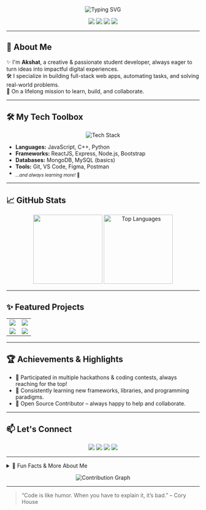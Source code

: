 <!-- Banner -->
<p align="center">
  <img src="https://readme-typing-svg.demolab.com?font=Fira+Code&pause=1000&color=36BCF7&center=true&vCenter=true&width=600&lines=Hi+there%2C+I'm+Akshat+%F0%9F%91%8B;Student+%7C+Aspiring+Full-Stack+Developer;MERN+Stack+%E2%9C%A8+C%2B%2B+%E2%9C%A8+JavaScript;Open+Source+Enthusiast+%F0%9F%A7%AA+;Always+Learning+%F0%9F%9A%80" alt="Typing SVG" />
</p>

<!-- Social Badges -->
<p align="center">
  <a href="https://github.com/akshat20000"><img src="https://img.shields.io/github/followers/akshat20000?label=GitHub&style=social" /></a>
  <a href="https://www.linkedin.com/in/akshat-prashar-30684b2ab/"><img src="https://img.shields.io/badge/LinkedIn-Coming%20Soon-blue?logo=linkedin&style=social" /></a>
  <a href="mailto:akshatprashar2710@gmail.com"><img src="https://img.shields.io/badge/Email-akshat20000%40gmail.com-red?logo=gmail&style=social" /></a>
  <a href="resume.pdf"><img src="https://img.shields.io/badge/Resume-View-blueviolet?logo=read-the-docs" /></a>
</p>

---

## 🚀 About Me

✨ I'm **Akshat**, a creative & passionate student developer, always eager to turn ideas into impactful digital experiences.<br>
🛠️ I specialize in building full-stack web apps, automating tasks, and solving real-world problems.<br>
🚀 On a lifelong mission to learn, build, and collaborate.

---

## 🛠️ My Tech Toolbox

<p align="center">
  <img src="https://skillicons.dev/icons?i=react,nodejs,express,mongodb,js,cpp,html,css,git,figma" alt="Tech Stack" />
</p>

- **Languages:** JavaScript, C++, Python
- **Frameworks:** ReactJS, Express, Node.js, Bootstrap
- **Databases:** MongoDB, MySQL (basics)
- **Tools:** Git, VS Code, Figma, Postman
- <sub>*...and always learning more!* 🚀</sub>

---

## 📈 GitHub Stats

<p align="center">
 <img height="180em" src="https://github-readme-stats.vercel.app/api?username=akshat20000&show_icons=true&theme=radical" />


  <img height="180em" src="https://github-readme-stats.vercel.app/api/top-langs/?username=akshat20000&layout=compact&hide=css,html&theme=radical" alt="Top Languages"/>
</p>

---

## ✨ Featured Projects

<table>
  <tr>
    <td align="center">
      <a href="https://github.com/akshat20000/Attendance-Portal">
        <img src="https://github-readme-stats.vercel.app/api/pin/?username=akshat20000&repo=Attendance-Portal&theme=radical" />
      </a>
    </td>
    <td align="center">
      <a href="https://github.com/akshat20000/FundFlow">
        <img src="https://github-readme-stats.vercel.app/api/pin/?username=akshat20000&repo=FundFlow&theme=radical" />
      </a>
    </td>
  </tr>
  <tr>
    <td align="center">
      <a href="https://github.com/akshat20000/Knight-Runner">
        <img src="https://github-readme-stats.vercel.app/api/pin/?username=akshat20000&repo=Knight-Runner&theme=radical" />
      </a>
    </td>
    <td align="center">
      <a href="https://github.com/akshat20000/forage-midas">
        <img src="https://github-readme-stats.vercel.app/api/pin/?username=akshat20000&repo=forage-midas&theme=radical" />
      </a>
    </td>
  </tr>
</table>

---

## 🏆 Achievements & Highlights

- 🏅 Participated in multiple hackathons & coding contests, always reaching for the top!
- 🌱 Consistently learning new frameworks, libraries, and programming paradigms.
- 🤝 Open Source Contributor – always happy to help and collaborate.

---

## 📫 Let's Connect

<p align="center">
  <a href="https://github.com/akshat20000"><img src="https://img.shields.io/badge/GitHub-akshat20000-181717?style=for-the-badge&logo=github" /></a>
  <a href="#"><img src="https://img.shields.io/badge/LinkedIn-Coming%20Soon-blue?style=for-the-badge&logo=linkedin" /></a>
  <a href="mailto:akshat20000@gmail.com"><img src="https://img.shields.io/badge/Email-akshat20000%40gmail.com-EA4335?style=for-the-badge&logo=gmail" /></a>
  <a href="resume.pdf"><img src="https://img.shields.io/badge/Resume-Download-4B0082?style=for-the-badge&logo=read-the-docs" /></a>
</p>

---

<!-- Fun facts or more personal stuff -->
<details>
  <summary>🎲 Fun Facts & More About Me</summary>
  <ul>
    <li>🎮 Gamer at heart – love indie platformers and competitive games.</li>
    <li>📷 Enjoy capturing moments in code & photography.</li>
    <li>🧩 Puzzle solver, tech tinkerer, and meme enthusiast.</li>
    <li>🐱 Cat person!</li>
  </ul>
</details>

<!-- Cool widgets/badges -->
<p align="center">
  <img src="https://github-readme-activity-graph.vercel.app/graph?username=akshat20000&theme=react-dark&hide_border=true&area=true" alt="Contribution Graph" />
</p>

---

> “Code is like humor. When you have to explain it, it’s bad.” – Cory House
